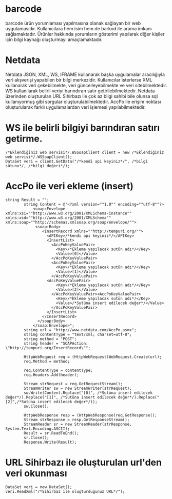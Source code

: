 # barcode
barcode ürün yorumlaması yapılmasına olanak sağlayan bir web uygulamasıdır. Kullanıcılara hem isim hem de barkod ile arama imkanı sağlamaktadır. Ürünler hakkında yorumların gösterimi yapılarak diğer kişiler için bilgi kaynağı oluşturmayı amaçlamaktadır.

# Netdata
Netdata JSON, XML, WS, IFRAME kullanarak başka uygulamalar aracılığıyla veri alışverişi yapabilen bir bilgi merkezidir. Kullanıcılar isterlerse XML kullanarak veri çekebilmekte, veri güncelleyebilmekte ve veri sitebilmektedir. WS kullanılarak belirli veriyi barındıran satır getirilebilmektedir. Netdata üzerinden oluşturulan URL Sihirbazı ile çok az bilgi sahibi bile olunsa sql kullanıyormuş gibi sorgular oluşturulabilmektedir. AccPo ile erişim noktası oluşturularak farklı uygulamalardan veri işlemesi yapılabilmektedir. 
# WS ile belirli bilgiyi barındıran satırı getirme.
```
/*Eklendiğiniz web servisi*/.WSSoapClient client = new /*Eklendiğiniz web servisi*/.WSSoapClient();
DataSet veri = client.GetData("/*kendi api keyiniz*/", /*bilgi sütunu*/, /*bilgi değeri*/);
```
# AccPo ile veri ekleme (insert)
```
string Result = "";
        string Content = @"<?xml version=""1.0"" encoding=""utf-8""?>
			<soap:Envelope xmlns:xsi=""http://www.w3.org/2001/XMLSchema-instance"" xmlns:xsd=""http://www.w3.org/2001/XMLSchema"" xmlns:soap=""http://schemas.xmlsoap.org/soap/envelope/"">
			 <soap:Body>
				<InsertRecord xmlns=""http://tempuri.org/"">
				  <APIKey>/*kendi api keyiniz*/</APIKey>
				  <InsertList>
					<AccPoKeyValuePair>
					  <Key>/*Ekleme yapılacak sutün adı*/</Key>
					  <Value>[0]</Value>
					</AccPoKeyValuePair>
					<AccPoKeyValuePair>
					  <Key>/*Ekleme yapılacak sutün adı*/</Key>
					  <Value>[1]</Value>
					</AccPoKeyValuePair>
				  <AccPoKeyValuePair>
					  <Key>/*Ekleme yapılacak sutün adı*/</Key>
					  <Value>[2]</Value>
					</AccPoKeyValuePair><AccPoKeyValuePair>
					  <Key>/*Ekleme yapılacak sutün adı*/</Key>
					  <Value>/*Sutüna insert edilecek değer*/</Value>
					</AccPoKeyValuePair>
				  </InsertList>
				</InsertRecord>
			  </soap:Body>
			</soap:Envelope>";
        string url = "http://www.netdata.com/AccPo.asmx";
        string contentType = "text/xml; charset=utf-8";
        string method = "POST";
        string header = "SOAPAction: \"http://tempuri.org/InsertRecord\"";

        HttpWebRequest req = (HttpWebRequest)WebRequest.Create(url);
        req.Method = method;

        req.ContentType = contentType;
        req.Headers.Add(header);

        Stream strRequest = req.GetRequestStream();
        StreamWriter sw = new StreamWriter(strRequest);
        sw.Write(Content.Replace("[0]", /*Sutüna insert edilecek değer*/).Replace("[1]", /*Sutüna insert edilecek değer*/).Replace("[2]",/*Sutüna insert edilecek değer*/));
        sw.Close();

        HttpWebResponse resp = (HttpWebResponse)req.GetResponse();
        Stream strResponse = resp.GetResponseStream();
        StreamReader sr = new StreamReader(strResponse, System.Text.Encoding.ASCII);
        Result = sr.ReadToEnd();
        sr.Close();
        Response.Write(Result);
```
# URL Sihirbazı ile oluşturulan url'den veri okunması
```
DataSet veri = new DataSet();
veri.ReadXml("/*Sihirbaz ile oluşturduğunuz URL*/");
```
